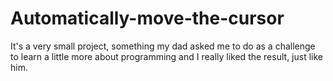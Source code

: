 # Automatically-move-the-cursor
It's a very small project, something my dad asked me to do as a challenge to learn a little more about programming and I really liked the result, just like him. 
